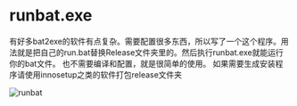 # runbat.exe

有好多bat2exe的软件有点复杂。需要配置很多东西，所以写了一个这个程序。用法就是把自己的run.bat替换Release文件夹里的。然后执行runbat.exe就能运行你的bat文件。
也不需要编译和配置，就是很简单的使用。
如果需要生成安装程序请使用innosetup之类的软件打包release文件夹


![runbat](https://user-images.githubusercontent.com/4150631/64603756-72ea9280-d3f3-11e9-9829-813b5b3f1c70.gif)
